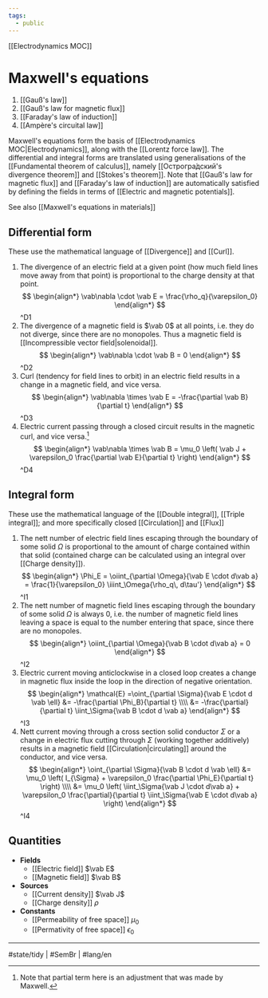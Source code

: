 ```yaml
---
tags:
  - public
---
```

[[Electrodynamics MOC]]
# Maxwell's equations
1. [[Gauß's law]]
2. [[Gauß's law for magnetic flux]]
3. [[Faraday's law of induction]]
4. [[Ampère's circuital law]]

 Maxwell's equations form the basis of [[Electrodynamics MOC|Electrodynamics]], 
 along with the [[Lorentz force law]]. 
 The differential and integral forms are translated using generalisations of the [[Fundamental theorem of calculus]],
 namely [[Острогра́дский's divergence theorem]] and [[Stokes's theorem]].
 Note that [[Gauß's law for magnetic flux]] and [[Faraday's law of induction]] are automatically satisfied by defining the fields in terms of [[Electric and magnetic potentials]].

See also [[Maxwell's equations in materials]]

## Differential form
These use the mathematical language of [[Divergence]] and [[Curl]].

1.  The divergence of an electric field at a given point 
	(how much field lines move away from that point)
	is proportional to the charge density at that point.
	$$
	\begin{align*}
	\vab\nabla \cdot \vab E = \frac{\rho_q}{\varepsilon_0}
	\end{align*}
	$$ 
	^D1
2. The divergence of a magnetic field is $\vab 0$ at all points,
	i.e. they do not diverge, since there are no monopoles.
	Thus a magnetic field is [[Incompressible vector field|solenoidal]].
	$$
	\begin{align*}
	\vab\nabla \cdot \vab B = 0
	\end{align*}
	$$
	^D2
3. Curl (tendency for field lines to orbit)
   in an electric field results in a change in a magnetic field,
   and vice versa.
   $$
	\begin{align*}
	\vab\nabla \times \vab E = -\frac{\partial \vab B}{\partial t}
	\end{align*}
	$$
	^D3
4. Electric current passing through a closed circuit
   results in the magnetic curl,
   and vice versa.[^adjust]
   $$
	\begin{align*}
	\vab\nabla \times \vab B = \mu_0 \left( 
		\vab J + \varepsilon_0 \frac{\partial \vab E}{\partial t}
	\right)
	\end{align*}
	$$
	^D4

[^adjust]: Note that partial term here is an adjustment that was made by Maxwell.

## Integral form
These use the mathematical language of the [[Double integral]],
[[Triple integral]];
and more specifically closed [[Circulation]] and [[Flux]]

1. The nett number of electric field lines 
   escaping through the boundary of some solid $\Omega$
   is proportional to the amount of charge contained within that solid
   (contained charge can be calculated using an integral over [[Charge density]]).
   $$
	\begin{align*}
	\Phi_E 
	= \oiint_{\partial \Omega}{\vab E \cdot d\vab a}
	= \frac{1}{\varepsilon_0} \iiint_\Omega{\rho_q\, d\tau'}
	\end{align*}
	$$
	^I1
2. The nett number of magnetic field lines 
   escaping through the boundary of some solid $\Omega$
   is always $0$,
   i.e. the number of magnetic field lines leaving a space
   is equal to the number entering that space,
   since there are no monopoles.
   $$
	\begin{align*}
	\oiint_{\partial \Omega}{\vab B \cdot d\vab a} = 0
	\end{align*}
	$$
	^I2
3. Electric current moving anticlockwise in a closed loop
   creates a change in magnetic flux inside the loop
   in the direction of negative orientation.
   $$
	\begin{align*}
	\mathcal{E} =\oint_{\partial \Sigma}{\vab E \cdot d \vab \ell} 
	&= -\frac{\partial \Phi_B}{\partial t} \\\\
	&= -\frac{\partial}{\partial t} \iint_\Sigma{\vab B \cdot d \vab a}
	\end{align*}
	$$
	^I3
4. Nett current moving through a cross section solid conductor $\Sigma$
   or a change in electric flux cutting through $\Sigma$
   (working together additively)
   results in a magnetic field [[Circulation|circulating]] around the conductor,
   and vice versa.
   $$
	\begin{align*}
	\oint_{\partial \Sigma}{\vab B \cdot d \vab \ell}
	&= \mu_0 \left( 
		I_{\Sigma} + \varepsilon_0 \frac{\partial \Phi_E}{\partial t}
	\right) \\\\
	&= \mu_0 \left( 
		\iint_\Sigma{\vab J \cdot d\vab a} + \varepsilon_0 \frac{\partial}{\partial t} \iint_\Sigma{\vab E \cdot d\vab a}
	\right)
	\end{align*}
	$$
	^I4


## Quantities

- **Fields**
  - [[Electric field]] $\vab E$
  - [[Magnetic field]] $\vab B$
- **Sources**
  - [[Current density]] $\vab J$
  - [[Charge density]] $\rho$
- **Constants**
  - [[Permeability of free space]] $\mu_{0}$
  - [[Permativity of free space]] $\epsilon_{0}$

---
#state/tidy | #SemBr | #lang/en